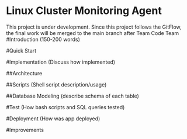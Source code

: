 # Linux Cluster Monitoring Agent
This project is under development. Since this project follows the GitFlow, the final work will be merged to the main branch after Team Code Team
#Introduction (150-200 words)

#Quick Start

#Implementation (Discuss how implemented)

##Architecture

##Scripts (Shell script description/usage)

##Database Modeling (describe schema of each table)

#Test (How bash scripts and SQL queries tested)

#Deployment (How was app deployed)

#Improvements

